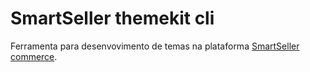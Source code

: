 # SmartSeller themekit cli

Ferramenta para desenvovimento de temas na plataforma [SmartSeller commerce](https://smartseller.com.br).

